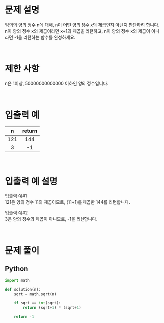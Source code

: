 # 문제 설명

임의의 양의 정수 n에 대해, n이 어떤 양의 정수 x의 제곱인지 아닌지 판단하려 합니다.
n이 양의 정수 x의 제곱이라면 x+1의 제곱을 리턴하고, n이 양의 정수 x의 제곱이 아니라면 -1을 리턴하는 함수를 완성하세요.

<br />

# 제한 사항

n은 1이상, 50000000000000 이하인 양의 정수입니다.

<br />

# 입출력 예

|  n  | return |
| :-: | :----: |
| 121 |  144   |
|  3  |   -1   |

<br />

# 입출력 예 설명

입출력 예#1 <br />
121은 양의 정수 11의 제곱이므로, (11+1)를 제곱한 144를 리턴합니다.

입출력 예#2 <br />
3은 양의 정수의 제곱이 아니므로, -1을 리턴합니다.

<br />

# 문제 풀이

## Python

```py
import math

def solution(n):
    sqrt = math.sqrt(n)

    if sqrt == int(sqrt):
        return (sqrt+1) * (sqrt+1)

    return -1
```
